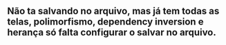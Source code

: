 ## Não ta salvando no arquivo, mas já tem todas as telas, polimorfismo, dependency inversion e herança só falta configurar o salvar no arquivo.
